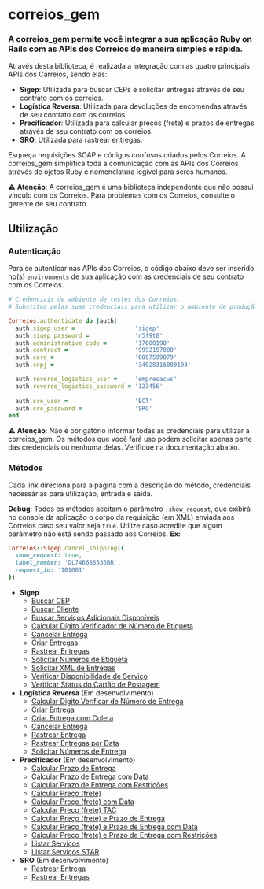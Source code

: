 # correios_gem
### A correios_gem permite você integrar a sua aplicação Ruby on Rails com as APIs dos Correios de maneira simples e rápida.

Através desta biblioteca, é realizada a integração com as quatro principais APIs dos Carreios, sendo elas:
* __Sigep__: Utilizada para buscar CEPs e solicitar entregas através de seu contrato com os correios.
* __Logística Reversa__: Utilizada para devoluções de encomendas através de seu contrato com os correios.
* __Precificador__: Utilizada para calcular preços (frete) e prazos de entregas através de seu contrato com os correios.
* __SRO__: Utilizada para rastrear entregas.

Esqueça requisições SOAP e códigos confusos criados pelos Correios. A correios_gem simplifica toda a comunicação com as APIs dos Correios através de ojetos Ruby e nomenclatura legível para seres humanos.

⚠️ __Atenção__: A correios_gem é uma biblioteca independente que não possui vínculo com os Correios. Para problemas com os Correios, consulte o gerente de seu contrato.

## Utilização

### Autenticação

Para se autenticar nas APIs dos Correios, o código abaixo deve ser inserido no(s) `environments` de sua aplicação com as credenciais de seu contrato com os Correios.

```ruby
# Credenciais de ambiente de testes dos Correios.
# Substitua pelas suas credenciais para utilizar o ambiente de produção dos Correios.

Correios.authenticate do |auth|
  auth.sigep_user =                 'sigep'
  auth.sigep_password =             'n5f9t8'
  auth.administrative_code =        '17000190'
  auth.contract =                   '9992157880'
  auth.card =                       '0067599079'
  auth.cnpj =                       '34028316000103'

  auth.reverse_logistics_user =     'empresacws'
  auth.reverse_logistics_password = '123456'
  
  auth.sro_user =                   'ECT'
  auth.sro_password =               'SRO'
end
```
⚠️ __Atenção__: Não é obrigatório informar todas as credenciais para utilizar a correios_gem. Os métodos que você fará uso podem solicitar apenas parte das credenciais ou nenhuma delas. Verifique na documentação abaixo.

### Métodos

Cada link direciona para a página com a descrição do método, credenciais necessárias para utilização, entrada e saída.

__Debug__: Todos os métodos aceitam o parâmetro `:show_request`, que exibirá no console da aplicação o corpo da requisição (em XML) enviada aos Correios caso seu valor seja `true`. Utilize caso acredite que algum parâmetro não está sendo passado aos Correios. __Ex:__

```ruby
Correios::Sigep.cancel_shipping({
  show_request: true,
  label_number: 'DL746686536BR',
  request_id: '101001'
})
```

* __Sigep__
  * [Buscar CEP](doc/sigep/SEARCH_ZIP_CODE.md)
  * [Buscar Cliente](doc/sigep/SEARCH_CUSTOMER.md)
  * [Buscar Serviços Adicionais Disponíveis](doc/sigep/SEARCH_AVAILABLE_ADDITIONAL_SERVICES.md)
  * [Calcular Dígito Verificador de Número de Etiqueta](doc/sigep/CALCULATE_LABEL_NUMBER_CHECK_DIGIT.md)
  * [Cancelar Entrega](doc/sigep/CANCEL_SHIPPING.md)
  * [Criar Entregas](doc/sigep/CREATE_SHIPPINGS.md)
  * [Rastrear Entregas](doc/sigep/TRACK_SHIPPING.md)
  * [Solicitar Números de Etiqueta](doc/sigep/REQUEST_LABEL_NUMBERS.md)
  * [Solicitar XML de Entregas](doc/sigep/REQUEST_SHIPPINGS_XML.md)
  * [Verificar Disponibilidade de Serviço](doc/sigep/CHECK_SERVICE_AVAILABILITY.md)
  * [Verificar Status do Cartão de Postagem](doc/sigep/CHECK_CARD_STATUS.md)
* __Logística Reversa__ (Em desenvolvimento)
  * [Calcular Digito Verificar de Número de Entrega](doc/reverse_logistics/CALCULATE_SHIIPNG_NUMBER_CHECK_DIGIT.md)
  * [Criar Entrega](doc/reverse_logisticsgep/CREATE_SHIPPING.md)
  * [Criar Entrega com Coleta](doc/reverse_logistics/CREATE_SHIPPING_WITH_COLLECTION.md)
  * [Cancelar Entrega](doc/reverse_logistics/CANCEL_SHIPPING.md)
  * [Rastrear Entrega](doc/reverse_logistics/TRACK_SHIPPING.md)
  * [Rastrear Entregas por Data](doc/reverse_logistics/TRACK_SHIPPINGS_BY_DATE.md)
  * [Solicitar Números de Entrega](doc/reverse_logistics/REQUEST_SHIPPING_NUMBERS.md)
* __Precificador__ (Em desenvolvimento)
  * [Calcular Prazo de Entrega](doc/pricefier/CALCULATE_DEADLINE.md)
  * [Calcular Prazo de Entrega com Data](doc/pricefier/CALCULATE_DEADLINE_WITH_DATE.md)
  * [Calcular Prazo de Entrega com Restrições](doc/pricefier/CALCULATE_DEADLINE_WITH_RESTRICTIONS.md)
  * [Calcular Preço (frete)](doc/pricefier/CALCULATE_PRICE.md)
  * [Calcular Preço (frete) com Data](doc/pricefier/CALCULATE_PRICE_WITH_DATE.md)
  * [Calcular Preço (frete) TAC](doc/pricefier/CALCULATE_PRICE_TAC.md)
  * [Calcular Preço (frete) e Prazo de Entrega](doc/pricefier/CALCULATE_PRICE_DEADLINE.md)
  * [Calcular Preço (frete) e Prazo de Entrega com Data](doc/pricefier/CALCULATE_PRICE_DEADLINE_WITH_DATE.md)
  * [Calcular Preço (frete) e Prazo de Entrega com Restrições](doc/pricefier/CALCULATE_PRICE_DEADLINE_WITH_RESTRICTIONS.md)
  * [Listar Serviços](doc/pricefier/LIST_SERVICES.md)
  * [Listar Serviços STAR](doc/pricefier/LIST_SERVICES_STAR.md)
* __SRO__ (Em desenvolvimento)
  * [Rastrear Entrega](doc/SRO/TRACK_SHIPPING.md)
  * [Rastrear Entregas](doc/SRO/TRACK_SHIPPINGS.md)
  
   
